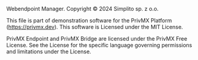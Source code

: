 Webendpoint Manager.
Copyright © 2024 Simplito sp. z o.o.

This file is part of demonstration software for the PrivMX Platform (https://privmx.dev).
This software is Licensed under the MIT License.

PrivMX Endpoint and PrivMX Bridge are licensed under the PrivMX Free License.
See the License for the specific language governing permissions and limitations under the License.
